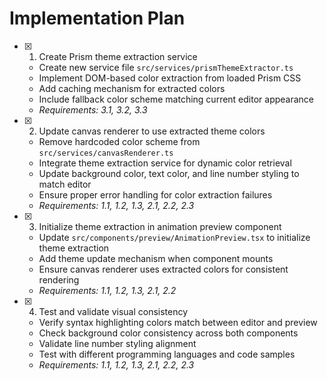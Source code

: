 # Implementation Plan

- [x] 1. Create Prism theme extraction service

  - Create new service file `src/services/prismThemeExtractor.ts`
  - Implement DOM-based color extraction from loaded Prism CSS
  - Add caching mechanism for extracted colors
  - Include fallback color scheme matching current editor appearance
  - _Requirements: 3.1, 3.2, 3.3_

- [x] 2. Update canvas renderer to use extracted theme colors

  - Remove hardcoded color scheme from `src/services/canvasRenderer.ts`
  - Integrate theme extraction service for dynamic color retrieval
  - Update background color, text color, and line number styling to match editor
  - Ensure proper error handling for color extraction failures
  - _Requirements: 1.1, 1.2, 1.3, 2.1, 2.2, 2.3_

- [x] 3. Initialize theme extraction in animation preview component

  - Update `src/components/preview/AnimationPreview.tsx` to initialize theme extraction
  - Add theme update mechanism when component mounts
  - Ensure canvas renderer uses extracted colors for consistent rendering
  - _Requirements: 1.1, 1.2, 1.3, 2.1, 2.2_

- [x] 4. Test and validate visual consistency
  - Verify syntax highlighting colors match between editor and preview
  - Check background color consistency across both components
  - Validate line number styling alignment
  - Test with different programming languages and code samples
  - _Requirements: 1.1, 1.2, 1.3, 2.1, 2.2, 2.3_
